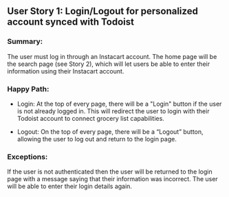 ## User Story 1: Login/Logout for personalized account synced with Todoist

### Summary:
The user must log in through an Instacart account. The home page will be the search page (see Story 2), which will let users be able to enter their information using their Instacart account.

### Happy Path:
* Login: At the top of every page, there will be a "Login" button if the user is not already logged in. This will redirect the user to login with their Todoist account to connect grocery list capabilities.

* Logout: On the top of every page, there will be a “Logout” button, allowing the user to log out and return to the login page.

### Exceptions:
If the user is not authenticated then the user will be returned to the login page with a message saying that their information was incorrect. The user will be able to enter their login details again.
